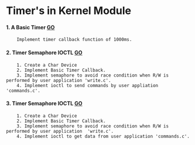 # Timer's in Kernel Module
#### 1. A Basic Timer [GO](../09_Timers/01_TIMER_BASIC/)
        Implement timer callback function of 1000ms. 
#### 2. Timer Semaphore IOCTL [GO](../09_Timers/02_TIMER_IOCTL_CHAR_V1/)
        1. Create a Char Device 
        2. Implement Basic Timer Callback.
        3. Implement semaphore to avoid race condition when R/W is performed by user application 'write.c'.
        4. Implement ioctl to send commands by user appliation 'commands.c'. 
#### 3. Timer Semaphore IOCTL [GO](../09_Timers/02_TIMER_IOCTL_CHAR_V2/)
        1. Create a Char Device
        2. Implement Basic Timer Callback.
        3. Implement semaphore to avoid race condition when R/W is performed by user application  'write.c'.
        4. Implement ioctl to get data from user application 'commands.c'.
